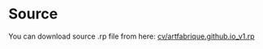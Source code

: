# Source
You can download source .rp file from here:
[cv/artfabrique.github.io_v1.rp](https://artfabrique.github.io/cv/artfabrique.github.io_v1.rp)